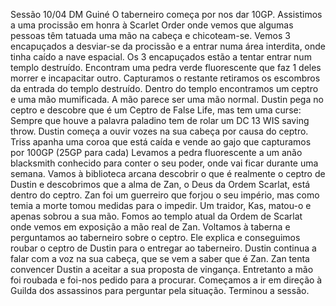 Sessão 10/04  DM Guiné
O taberneiro começa por nos dar 10GP.
Assistimos a uma procissão em honra à Scarlet Order onde vemos que algumas pessoas têm tatuada uma mão na cabeça e chicoteam-se.
Vemos 3 encapuçados a desviar-se da procissão e a entrar numa área interdita, onde tinha caído a nave espacial.
Os 3 encapuçados estão a tentar entrar num templo destruído. Encontram uma pedra verde fluorescente que faz 1 deles morrer e incapacitar outro.
Capturamos o restante retiramos os escombros da entrada do templo destruído.
Dentro do templo encontramos um ceptro e uma mão mumificada. A mão parece ser uma mão normal.
Dustin pega no ceptro e descobre que é um Ceptro de False Life, mas tem uma curse: Sempre que houve a palavra paladino tem de rolar um DC 13 WIS saving throw.
Dustin começa a ouvir vozes na sua cabeça por causa do ceptro.
Triss apanha uma coroa que está caída e vende ao gajo que capturamos por 100GP (25GP para cada)
Levamos a pedra fluorescente a um anão blacksmith conhecido para conter o seu poder, onde vai ficar durante uma semana.
Vamos à biblioteca arcana descobrir o que é realmente o ceptro de Dustin e descobrimos que a alma de Zan, o Deus da Ordem Scarlat, está dentro do ceptro.
Zan foi um guerreiro que forjou o seu império, mas como temia a morte tomou medidas para o impedir. Um traidor, Kas, matou-o e apenas sobrou a sua mão.
Fomos ao templo atual da Ordem de Scarlat onde vemos em exposição a mão real de Zan.
Voltamos à taberna e perguntamos ao taberneiro sobre o ceptro. Ele explica e conseguimos roubar o ceptro de Dustin para o entregar ao taberneiro.
Dustin continua a falar com a voz na sua cabeça, que se vem a saber que é Zan. Zan tenta convencer Dustin a aceitar a sua proposta de vingança.
Entretanto a mão foi roubada e foi-nos pedido para a procurar.
Começamos a ir em direção à Guilda dos assassinos para perguntar pela situação.
Terminou a sessão.

















